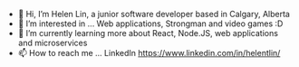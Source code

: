 - 👋 Hi, I’m Helen Lin, a junior software developer based in Calgary, Alberta
- 👀 I’m interested in ... Web applications, Strongman and video games :D 
- 🌱 I’m currently learning more about React, Node.JS, web applications and microservices
- 📫 How to reach me ... LinkedIn https://www.linkedin.com/in/helentlin/
